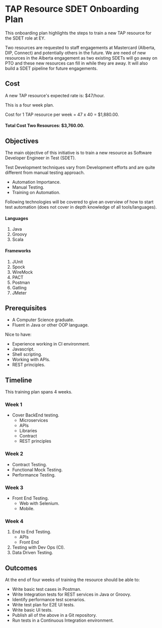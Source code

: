 # TAP Resource SDET Onboarding Plan
This onboarding plan highlights the steps to train a new TAP resource for the SDET role at EY. 

Two resources are requested to staff engagements at Mastercard (Alberta, DIP, Connect) and potentially others in the future. We are need of new resources in the Alberta engagement as two existing SDETs will go away on PTO and these new resources can fill in while they are away. It will also build a SDET pipeline for future engagements.

## Cost
A new TAP resource's expected rate is: $47/hour.

This is a four week plan.

Cost for 1 TAP resource per week = 47 x 40 = $1,880.00.

#### Total Cost Two Resources: $3,760.00.

## Objectives
The main objective of this initiative is to train a new resource as Software Developer Engineer in Test (SDET).

Test Development techniques vary from Development efforts and are quite different from manual testing approach.

* Automation Importance.
* Manual Testing.
* Training on Automation.

Following technologies will be covered to give an overview of how to start test automation (does not cover in depth knowledge of all tools/languages).

#### Languages
1. Java
2. Groovy
3. Scala

#### Frameworks
1. JUnit
2. Spock
3. WireMock
4. PACT
5. Postman
6. Gatling
7. JMeter

## Prerequisites

* A Computer Science graduate.
* Fluent in Java or other OOP language.

Nice to have:
* Experience working in CI environment.
* Javascript.
* Shell scripting.
* Working with APIs.
* REST principles.


## Timeline
This training plan spans 4 weeks. 

### Week 1
* Cover BackEnd testing.
	- Microservices
	- APIs
	- Libraries
	- Contract
	- REST principles

### Week 2
* Contract Testing.
* Functional Mock Testing.
* Performance Testing.

### Week 3
* Front End Testing.
	- Web with Selenium.
	- Mobile.

### Week 4
1. End to End Testing.
	- APIs
	- Front End
2. Testing with Dev Ops (CI).
3. Data Driven Testing.

## Outcomes
At the end of four weeks of training the resource should be able to:
* Write basic test cases in Postman.
* Write Integration tests for REST services in Java or Groovy.
* Identify performance test scenarios.
* Write test plan for E2E UI tests.
* Write basic UI tests.
* Publish all of the above in a Git repository.
* Run tests in a Continuous Integration environment.
